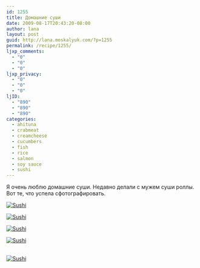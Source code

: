 ```yaml
---
id: 1255
title: Домашние суши
date: 2009-08-17T20:43:20-08:00
author: lana
layout: post
guid: http://lana.moskalyuk.com/?p=1255
permalink: /recipe/1255/
ljxp_comments:
  - "0"
  - "0"
  - "0"
ljxp_privacy:
  - "0"
  - "0"
  - "0"
ljID:
  - "890"
  - "890"
  - "890"
categories:
  - ahituna
  - crabmeat
  - creamcheese
  - cucumbers
  - fish
  - rice
  - salmon
  - soy sauce
  - sushi
---
```

Я очень люблю домашние суши. Недавно делали с мужем суши роллы. Вот те, что успела сфотографировать.

<a class="flickr-image alignnone" title="Sushi" href="http://www.flickr.com/photos/67405678@N00/3825406320/" target="_blank"><img src="http://farm4.static.flickr.com/3477/3825406320_390d3c76c0.jpg" alt="Sushi" /></a>

<a class="flickr-image alignnone" title="Sushi" href="http://www.flickr.com/photos/67405678@N00/3824602607/" target="_blank"><img src="http://farm4.static.flickr.com/3567/3824602607_ce7272dba2.jpg" alt="Sushi" /></a>

<a class="flickr-image alignnone" title="Sushi" href="http://www.flickr.com/photos/67405678@N00/3824605349/" target="_blank"><img src="http://farm3.static.flickr.com/2440/3824605349_1812245680.jpg" alt="Sushi" /></a>

<a class="flickr-image alignnone" title="Sushi" href="http://www.flickr.com/photos/67405678@N00/3825406744/" target="_blank"><img src="http://farm3.static.flickr.com/2439/3825406744_005ba49ce6.jpg" alt="Sushi" /></a>

<div style="overflow: hidden;width: 10px;height: 3px">
  <a style="text-indent: 20px" href="http://www.spottedhere.com/dallas/club/plush">Plush Dallas</a>
</div>

<a class="flickr-image alignnone" title="Sushi" href="http://www.flickr.com/photos/67405678@N00/3825405274/" target="_blank"><img src="http://farm3.static.flickr.com/2479/3825405274_2226471fd5.jpg" alt="Sushi" /></a>